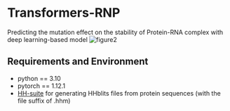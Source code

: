 # Transformers-RNP
Predicting the mutation effect on the stability of Protein-RNA complex with deep learning-based model
![figure2](https://github.com/Jisheng-Liang/Transformers-RNP/assets/53801271/e7a29519-32f9-47a0-b3bb-b9ea3a63f693)

## Requirements and Environment
- python == 3.10
- pytorch == 1.12.1
- [HH-suite](https://github.com/soedinglab/hh-suite) for generating HHblits files from protein sequences (with the file suffix of .hhm)
